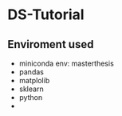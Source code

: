 # DS-Tutorial
## Enviroment used
- miniconda env: masterthesis
- pandas
- matplolib
- sklearn
- python
- 
